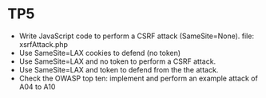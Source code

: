 # TP5

- Write JavaScript code to perform a CSRF attack
(SameSite=None). file: xsrfAttack.php
- Use SameSite=LAX cookies to defend (no token)
- Use SameSite=LAX and no token to perform a
CSRF attack.
- Use SameSite=LAX and token to defend from the
the attack.
- Check the OWASP top ten: implement and
perform an example attack of A04 to A10